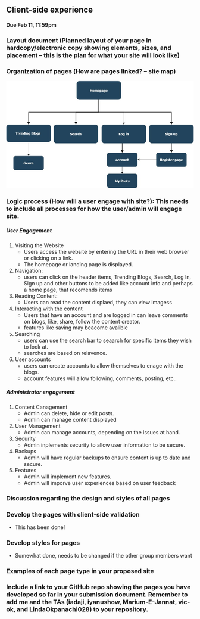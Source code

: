 ## Client-side experience
#### Due Feb 11, 11:59pm

### Layout document (Planned layout of your page in hardcopy/electronic copy showing elements, sizes, and placement – this is the plan for what your site will look like)
### Organization of pages (How are pages linked? – site map)
![Site Map](images/COSC360-MyBlogPost-Sitemap.jpg)
### Logic process (How will a user engage with site?): This needs to include all processes for how the user/admin will engage site.
##### User Engagement 
1. Visiting the Website
    - Users access the website by entering the URL in their web browser or clicking on a link.
    - The homepage or landing page is displayed.
2. Navigation:
    - users can click on the header items, Trending Blogs, Search, Log In, Sign up and other buttons to be added like account info and perhaps a home page, that recomends items
3. Reading Content:
    - Users can read the content displaed, they can view imagess
4. Interacting with the content
    - Users that have an account and are logged in can leave comments on blogs, like, share, follow the content creator.
    - features like saving may beacome avalible
5. Searching
    - users can use the search bar to seaarch for specific items they wish to look at.
    - searches are based on relavence.
6. User accounts
    - users can create accounts to allow themselves to enage with the blogs.
    - account features will allow following, comments, posting, etc..
##### Administrator engagement
1. Content Canagement
    - Admin can delete, hide or edit posts.
    - Admin can manage content displayed
2. User Management
    - Admin can manage accounts, depending on the issues at hand.
3. Security 
    - Admin inplements security to allow user information to be secure.
4. Backups
    - Admin will have regular backups to ensure content is up to date and secure.
5. Features
    - Admin will implement new features.
    - Admin will imporve user experiences based on user feedback

### Discussion regarding the design and styles of all pages
### Develop the pages with client-side validation
- This has been done!
### Develop styles for pages
- Somewhat done, needs to be changed if the other group members want
### Examples of each page type in your proposed site
### Include a link to your GitHub repo showing the pages you have developed so far in your submission document. Remember to add me and the TAs (iadaji, iyanushow, Marium-E-Jannat, vic-ok, and LindaOkpanachi028) to your repository.
